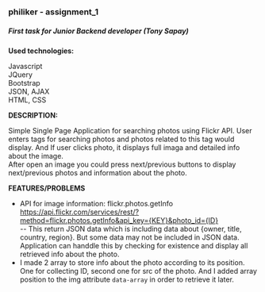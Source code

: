 ### philiker - assignment_1
##### First task for Junior Backend developer (Tony Sapay)


__Used technologies:__<br> 

 Javascript <br>
 JQuery <br>
 Bootstrap <br>
 JSON, AJAX <br>
 HTML, CSS <br>


__DESCRIPTION:__  <br>

  Simple Single Page Application for searching photos using Flickr API. User enters tags for searching photos and photos related to this tag would display. And If user clicks photo, it displays full imaga and detailed info about the image. <br>
  After open an image you could press next/previous buttons to display next/previous photos and information about the photo.
  
__FEATURES/PROBLEMS__ <br>

* API for image information: flickr.photos.getInfo <br>
   https://api.flickr.com/services/rest/?method=flickr.photos.getInfo&api_key={KEY}&photo_id={ID} <br>
   --  This return JSON data which is including data about {owner, title, country, region}. But some data may not be included in JSON data. Application can handdle this by checking for existence and display all retrieved info about the photo. <br>
 * I made 2 array to store info about the photo according to its position. One for collecting ID, second one for src of the photo. And I added array position to the img attribute `data-array` in order to retrieve it later. <br> 
  




